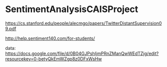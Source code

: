 # SentimentAnalysisCAISProject

https://cs.stanford.edu/people/alecmgo/papers/TwitterDistantSupervision09.pdf

http://help.sentiment140.com/for-students/

data: https://docs.google.com/file/d/0B04GJPshIjmPRnZManQwWEdTZjg/edit?resourcekey=0-betyQkEmWZgp8z0DFxWsHw
